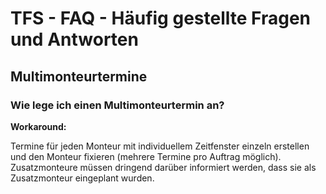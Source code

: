 # TFS - FAQ - Häufig gestellte Fragen und Antworten

## Multimonteurtermine

### Wie lege ich einen Multimonteurtermin an?

**Workaround:**

Termine für jeden Monteur mit individuellem Zeitfenster einzeln erstellen und den Monteur fixieren (mehrere Termine pro Auftrag möglich).  
Zusatzmonteure müssen dringend darüber informiert werden, dass sie als Zusatzmonteur eingeplant wurden.


